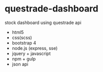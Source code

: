 # questrade-dashboard

stock dashboard using questrade api

* html5
* css(scss)
* bootstrap 4
* node.js (express, sse)
* jquery + javascript
* npm + gulp
* json api

